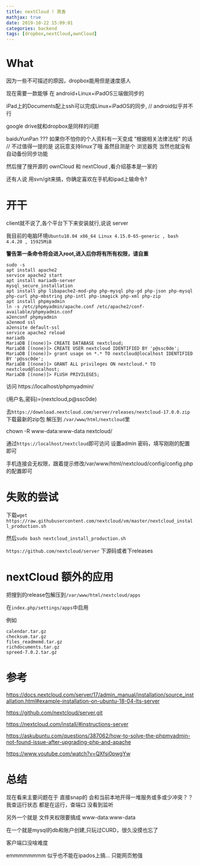 ```yaml
---
title: nextCloud ! 真香
mathjax: true
date: 2019-10-22 15:09:01
categories: backend
tags: [dropbox,nextCloud,ownCloud]
---
```


# What

因为一些不可描述的原因，dropbox能用但是速度感人

现在需要一款能够 在 android+Linux+iPadOS三端做同步的

iPad上的Documents配上ssh可以完成Linux+iPadOS的同步, // android似乎并不行

google drive就和dropbox是同样的问题

baiduYunPan ??? 如果你不怕你的个人资料有一天变成 “根据相关法律法规” 的话 // 不过值得一提的是 这玩意支持linux了哦 虽然目测是个 浏览器壳 当然也就没有自动备份同步功能

然后搜了搜开源的 ownCloud 和 nextCloud ,看介绍基本是一家的

还有人说 用svn/git来搞，你确定喜欢在手机和ipad上输命令?

# 开干

client就不说了,各个平台下下来安装就行,说说 server

我目前的电脑环境`Ubuntu18.04 x86_64 Linux 4.15.0-65-generic , bash 4.4.20 , 15925MiB`

**警告第一条命令将会进入root,进入后你将有所有权限，请自重**

    sudo -s
    apt install apache2
    service apache2 start
    apt install mariadb-server
    mysql_secure_installation
    apt install php libapache2-mod-php php-mysql php-gd php-json php-mysql php-curl php-mbstring php-intl php-imagick php-xml php-zip
    apt install phpmyadmin
    ln -s /etc/phpmyadmin/apache.conf /etc/apache2/conf-available/phpmyadmin.conf
    a2enconf phpmyadmin
    a2enmod ssl
    a2ensite default-ssl
    service apache2 reload
    mariadb
    MariaDB [(none)]> CREATE DATABASE nextcloud;
    MariaDB [(none)]> CREATE USER nextcloud IDENTIFIED BY 'p@ssc0de';
    MariaDB [(none)]> grant usage on *.* TO nextcloud@localhost IDENTIFIED BY 'p@ssc0de';
    MariaDB [(none)]> GRANT ALL privileges ON nextcloud.* TO nextcloud@localhost;
    MariaDB [(none)]> FLUSH PRIVILEGES;

访问 https://localhost/phpmyadmin/

(用户名,密码)=(nextcloud,p@ssc0de)


去`https://download.nextcloud.com/server/releases/nextcloud-17.0.0.zip`下载最新的zip包 解压到 `/var/www/html/nextcloud`里

chown -R www-data:www-data nextcloud/

通过`https://localhost/nextcloud`即可访问 设置admin 密码，填写刚刚的配置即可

手机连接会无权限，跟着提示修改/var/www/html/nextcloud/config/config.php的配置即可

# 失败的尝试

下载`wget https://raw.githubusercontent.com/nextcloud/vm/master/nextcloud_install_production.sh`

然后`sudo bash nextcloud_install_production.sh`

`https://github.com/nextcloud/server` 下源码或者下releases

# nextCloud 额外的应用

把搜到的release包解压到`/var/www/html/nextcloud/apps`

在`index.php/settings/apps`中启用

例如

```
calendar.tar.gz
checksum.tar.gz
files_readmemd.tar.gz
richdocuments.tar.gz
spreed-7.0.2.tar.gz
```

# 参考

https://docs.nextcloud.com/server/17/admin_manual/installation/source_installation.html#example-installation-on-ubuntu-18-04-lts-server

https://github.com/nextcloud/server.git

https://nextcloud.com/install/#instructions-server

https://askubuntu.com/questions/387062/how-to-solve-the-phpmyadmin-not-found-issue-after-upgrading-php-and-apache

https://www.youtube.com/watch?v=QXfsi0pwgYw

# 总结

现在看来主要问题在于 直接snap的 会和当前本地开得一堆服务或多或少冲突？？ 我查运行状态 都是在运行，查端口 没看到监听

另外一个就是 文件夹权限要搞成 www-data:www-data

在一个就是mysql的db和账户创建,只玩过CURD，很久没摸也忘了

客户端口没啥难度

emmmmmmmm 似乎也不能在ipados上搞... 只能网页勉强
